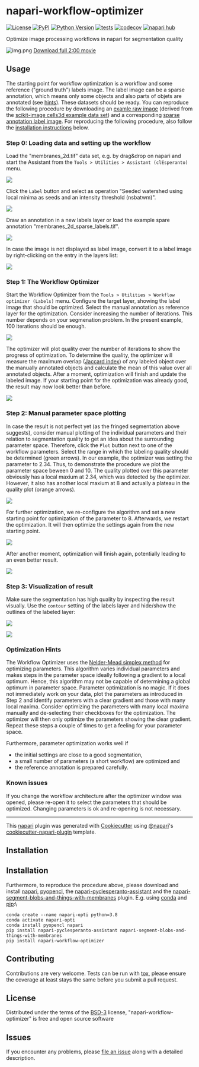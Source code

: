 # napari-workflow-optimizer

[![License](https://img.shields.io/pypi/l/napari-workflow-optimizer.svg?color=green)](https://github.com/haesleinhuepf/napari-workflow-optimizer/raw/main/LICENSE)
[![PyPI](https://img.shields.io/pypi/v/napari-workflow-optimizer.svg?color=green)](https://pypi.org/project/napari-workflow-optimizer)
[![Python Version](https://img.shields.io/pypi/pyversions/napari-workflow-optimizer.svg?color=green)](https://python.org)
[![tests](https://github.com/haesleinhuepf/napari-workflow-optimizer/workflows/tests/badge.svg)](https://github.com/haesleinhuepf/napari-workflow-optimizer/actions)
[![codecov](https://codecov.io/gh/haesleinhuepf/napari-workflow-optimizer/branch/main/graph/badge.svg)](https://codecov.io/gh/haesleinhuepf/napari-workflow-optimizer)
[![napari hub](https://img.shields.io/endpoint?url=https://api.napari-hub.org/shields/napari-workflow-optimizer)](https://napari-hub.org/plugins/napari-workflow-optimizer)

Optimize image processing workflows in napari for segmentation quality

![img.png](docs/napari-workflow-optimizer.gif.png)
[Download full 2:00 movie](docs/napari-workflow-optimizer.mp4)

## Usage

The starting point for workflow optimization is a workflow and some reference ("ground truth") labels image. 
The label image can be a sparse annotation, which means only some objects and also parts of objets are annotated (see [hints](https://github.com/haesleinhuepf/napari-workflow-optimizer#optimization-hints)). 
These datasets should be ready. You can reproduce the following procedure by downloading an 
[examle raw image](https://github.com/haesleinhuepf/napari-workflow-optimizer/blob/main/demo/membranes_2d.tif) (derived from the 
[scikit-image cells3d example data set](https://scikit-image.org/docs/dev/api/skimage.data.html#skimage.data.cells3d)) and a corresponding 
[sparse annotation label image](https://github.com/haesleinhuepf/napari-workflow-optimizer/blob/main/demo/membranes_2d_sparse_labels.tif).
For reproducing the following procedure, also follow the [installation instructions](https://github.com/haesleinhuepf/napari-workflow-optimizer#optimization-hints) below.

### Step 0: Loading data and setting up the workflow

Load the "membranes_2d.tif" data set, e.g. by drag&drop on napari and start the Assistant from the `Tools > Utilities > Assistant (clEsperanto)` menu.

![](docs/screenshot1_start_raw.png)

Click the `Label` button and select as operation "Seeded watershed using local minima as seeds and an intensity threshold (nsbatwm)".

![](docs/screenshot2_labeled_beginning.png)

Draw an annotation in a new labels layer or load the example spare annotation "membranes_2d_sparse_labels.tif". 

![](docs/screenshot4_loaded_manual_annotation.png)

In case the image is not displayed as label image, convert it to a label image by right-clicking on the entry in the layers list:

![](docs/screenshot3_load_manual_annotation.png)

### Step 1: The Workflow Optimizer

Start the Workflow Optimizer from the `Tools > Utilities > Workflow optimizer (Labels)` menu. 
Configure the target layer, showing the label image that should be optimized.
Select the manual annotation as reference layer for the optimization. 
Consider increasing the number of iterations. This number depends on your segmenation problem. 
In the present example, 100 iterations should be enough.

![](docs/screenshot5_start_optimization.png)

The optimizer will plot quality over the number of iterations to show the progress of optimization. 
To determine the quality, the optimizer will measure the maximum overlap ([Jaccard index](https://en.wikipedia.org/wiki/Jaccard_index)) 
of any labeled object over the manually annotated objects and calculate the mean of this value over all annotated objects.
After a moment, optimization will finish and update the labeled image. 
If your starting point for the optimization was already good, the result may now look better than before.

![](docs/screenshot6_finished_optimization.png)

### Step 2: Manual parameter space plotting

In case the result is not perfect yet (as the fringed segmentation above suggests), consider manual plotting of the 
individual parameters and their relation to segmentation quality to get an idea about the surrounding parameter space.
Therefore, click the `Plot` button next to one of the workflow parameters.
Select the range in which the labeling quality should be determined (green arrows). In our example, the optimizer was setting the parameter to 2.34. 
Thus, to demonstrate the procedure we plot the parameter space beween 0 and 10. 
The quality plotted over this parameter obviously has a local maxium at 2.34, which was detected by the optimizer.
However, it also has another local maxium at 8 and actually a plateau in the quality plot (orange arrows).

![](docs/screenshot7_parameter_quality_plot.png)

For further optimization, we re-configure the algorithm and set a new starting point for optimization of the parameter to 8.
Afterwards, we restart the optimization. It will then optimize the settings again from the new starting point.

![](docs/screenshot8_start_optimization_again.png)

After another moment, optimization will finish again, potentially leading to an even better result.

![](docs/screenshot9_finished_optimization_again.png)

### Step 3: Visualization of result

Make sure the segmentation has high quality by inspecting the result visually. Use the `contour` setting of the labels layer
and hide/show the outlines of the labeled layer:

![](docs/screenshot10_contours_on.png)

![](docs/screenshot11_contours_off.png)

### Optimization Hints

The Workflow Optimizer uses the [Nelder-Mead simplex method](https://en.wikipedia.org/wiki/Nelder%E2%80%93Mead_method)
for optimizing parameters. This algorithm varies individual parameters and makes steps in the parameter space ideally following a gradient 
to a local optimum. Hence, this algorithm may not be capable of determining a global optimum in parameter space. 
Parameter optimization is no magic. If it does not immediately work on your data, plot the parameters as introduced in Step 2 
and identify parameters with a clear gradient and those with many local maxima. 
Consider optimizing the parameters with many local maxima manually and de-selecting their checkboxes for the optimization.
The optimizer will then only optimize the parameters showing the clear gradient. 
Repeat these steps a couple of times to get a feeling for your parameter space. 

Furthermore, parameter optimization works well if
* the initial settings are close to a good segmentation,
* a small number of parameters (a short workflow) are optimized and
* the reference annotation is prepared carefully.

### Known issues

If you change the workflow architecture after the optimizer window was opened, please re-open it
to select the parameters that should be optimized. Changing parameters is ok and re-opening is not necessary.

----------------------------------

This [napari] plugin was generated with [Cookiecutter] using [@napari]'s [cookiecutter-napari-plugin] template.

## Installation

## Installation

Furthermore, to reproduce the procedure above, please download and install 
[napari](https://napari.org/),
[pyopencl](https://documen.tician.de/pyopencl/),
the [napari-pyclesperanto-assistant](https://www.napari-hub.org/plugins/napari-pyclesperanto-assistant) and
the [napari-segment-blobs-and-things-with-membranes](https://www.napari-hub.org/plugins/napari-segment-blobs-and-things-with-membranes) plugin. E.g. using 
[conda](https://docs.conda.io/en/latest/) and [pip](https://pypi.org/project/pip/):\

```
conda create --name napari-opti python=3.8
conda activate napari-opti
conda install pyopencl napari
pip install napari-pyclesperanto-assistant napari-segment-blobs-and-things-with-membranes
pip install napari-workflow-optimizer
```

## Contributing

Contributions are very welcome. Tests can be run with [tox], please ensure
the coverage at least stays the same before you submit a pull request.

## License

Distributed under the terms of the [BSD-3] license,
"napari-workflow-optimizer" is free and open source software

## Issues

If you encounter any problems, please [file an issue] along with a detailed description.

[napari]: https://github.com/napari/napari
[Cookiecutter]: https://github.com/audreyr/cookiecutter
[@napari]: https://github.com/napari
[MIT]: http://opensource.org/licenses/MIT
[BSD-3]: http://opensource.org/licenses/BSD-3-Clause
[GNU GPL v3.0]: http://www.gnu.org/licenses/gpl-3.0.txt
[GNU LGPL v3.0]: http://www.gnu.org/licenses/lgpl-3.0.txt
[Apache Software License 2.0]: http://www.apache.org/licenses/LICENSE-2.0
[Mozilla Public License 2.0]: https://www.mozilla.org/media/MPL/2.0/index.txt
[cookiecutter-napari-plugin]: https://github.com/napari/cookiecutter-napari-plugin

[file an issue]: https://github.com/haesleinhuepf/napari-workflow-optimizer/issues

[napari]: https://github.com/napari/napari
[tox]: https://tox.readthedocs.io/en/latest/
[pip]: https://pypi.org/project/pip/
[PyPI]: https://pypi.org/
